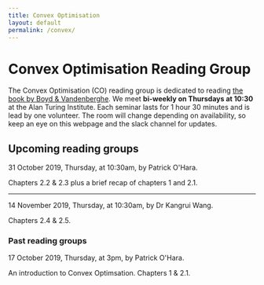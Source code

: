 ```yaml
---
title: Convex Optimisation
layout: default
permalink: /convex/
---
```


# Convex Optimisation Reading Group

The Convex Optimisation (CO) reading group is dedicated to reading [the book by Boyd & Vandenberghe](https://web.stanford.edu/~boyd/cvxbook/).
We meet **bi-weekly on Thursdays at 10:30** at the Alan Turing Institute.
Each seminar lasts for 1 hour 30 minutes and is lead by one volunteer.
The room will change depending on availability, so keep an eye on this webpage and the slack channel for updates.

## Upcoming reading groups

31 October 2019, Thursday, at 10:30am, by Patrick O'Hara.

Chapters 2.2 & 2.3 plus a brief recap of chapters 1 and 2.1.

***

14 November 2019, Thursday, at 10:30am, by Dr Kangrui Wang.

Chapters 2.4 & 2.5.

### Past reading groups

17 October 2019, Thursday, at 3pm, by Patrick O'Hara.

An introduction to Convex Optimsation.
Chapters 1 & 2.1.
